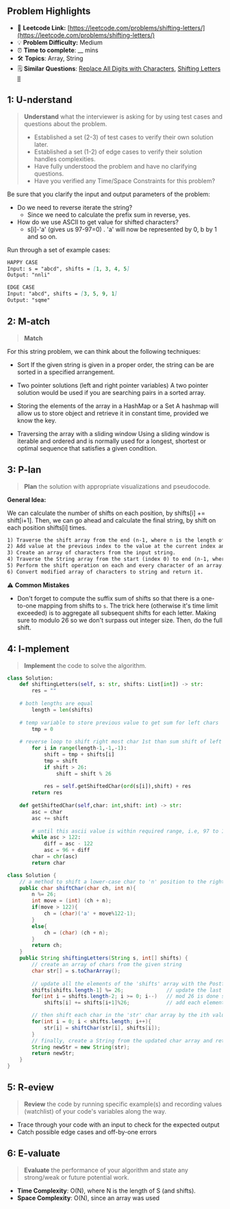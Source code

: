 ## Problem Highlights

* 🔗 **Leetcode Link:** [https://leetcode.com/problems/shifting-letters/](https://leetcode.com/problems/shifting-letters/)
* 💡 **Problem Difficulty:** Medium
* ⏰ **Time to complete**: __ mins
* 🛠️ **Topics**: Array, String
* 🗒️ **Similar Questions**: [Replace All Digits with Characters](https://leetcode.com/problems/replace-all-digits-with-characters/), [Shifting Letters II](https://leetcode.com/problems/shifting-letters-ii/)
    
## 1: U-nderstand
 
> **Understand** what the interviewer is asking for by using test cases and questions about the problem.
> 
> - Established a set (2-3) of test cases to verify their own solution later.
> - Established a set (1-2) of edge cases to verify their solution handles complexities.
> - Have fully understood the problem and have no clarifying questions.
> - Have you verified any Time/Space Constraints for this problem?

Be sure that you clarify the input and output parameters of the problem:

- Do we need to reverse iterate the string?
   - Since we need to calculate the prefix sum in reverse, yes. 
- How do we use ASCII to get value for shifted characters?
   - s[i]-'a' (gives us 97-97=0) . 'a' will now be represented by 0, b by 1 and so on.

Run through a set of example cases:

```markdown
HAPPY CASE
Input: s = "abcd", shifts = [1, 3, 4, 5]
Output: "nnli"

EDGE CASE
Input: "abcd", shifts = [3, 5, 9, 1]
Output: "sqme"
```   
    
## 2: M-atch

> **Match** 

For this string problem, we can think about the following techniques:

- Sort If the given string is given in a proper order, the string can be are sorted in a specified arrangement.

- Two pointer solutions (left and right pointer variables) A two pointer solution would be used if you are searching pairs in a sorted array.

- Storing the elements of the array in a HashMap or a Set A hashmap will allow us to store object and retrieve it in constant time, provided we know the key.

- Traversing the array with a sliding window Using a sliding window is iterable and ordered and is normally used for a longest, shortest or optimal sequence that satisfies a given condition.


## 3: P-lan

> **Plan** the solution with appropriate visualizations and pseudocode.

**General Idea:** 

We can calculate the number of shifts on each position, by shifts[i] += shift[i+1]. Then, we can go ahead and calculate the final string, by shift on each position shifts[i] times.

```markdown
1) Traverse the shift array from the end (n-1, where n is the length of an array) to start (index 0). 
2) Add value at the previous index to the value at the current index and take modulus by 26 (Total number of characters in English). This step is executed to find out the total number of shift operations to be performed on each character of the input string.
3) Create an array of characters from the input string.
4) Traverse the String array from the start (index 0) to end (n-1, where n is the length of an array). 
5) Perform the shift operation on each and every character of an array.
6) Convert modified array of characters to string and return it.
```

⚠️ **Common Mistakes**

* Don't forget to compute the suffix sum of shifts so that there is a one-to-one mapping from shifts to `s`. The trick here (otherwise it's time limit exceeded) is to aggregate all subsequent shifts for each letter. Making sure to modulo 26 so we don't surpass out integer size. Then, do the full shift.

## 4: I-mplement

> **Implement** the code to solve the algorithm.

```python
class Solution:
    def shiftingLetters(self, s: str, shifts: List[int]) -> str:
        res = ""
		
	# both lengths are equal
        length = len(shifts)
		
	# temp variable to store previous value to get sum for left chars
        tmp = 0
		
	# reverse loop to shift right most char 1st than sum shift of left chars one by one
        for i in range(length-1,-1,-1):
            shift = tmp + shifts[i]
            tmp = shift
            if shift > 26:
                shift = shift % 26
                
            res = self.getShiftedChar(ord(s[i]),shift) + res
        return res
    
    def getShiftedChar(self,char: int,shift: int) -> str: 
        asc = char
        asc += shift
		
        # until this ascii value is within required range, i.e, 97 to 122 
        while asc > 122:
            diff = asc - 122
            asc = 96 + diff
        char = chr(asc)
        return char
```
```java
class Solution {
    // a method to shift a lower-case char to 'n' position to the right
    public char shiftChar(char ch, int n){
        n %= 26;
        int move = (int) (ch + n);
        if(move > 122){
            ch = (char)('a' + move%122-1);
        }
        else{
            ch = (char) (ch + n);
        }
        return ch;
    }
    public String shiftingLetters(String s, int[] shifts) {
        // create an array of chars from the given string
        char str[] = s.toCharArray();
        
        // update all the elements of the 'shifts' array with the Postfix Sum of each index
        shifts[shifts.length-1] %= 26;              // update the last element by taking the mod by 26
        for(int i = shifts.length-2; i >= 0; i--)   // mod 26 is done so that sum doesn't exceed the max value of int
            shifts[i] += shifts[i+1]%26;            // add each element to the mod of 26 of its next element

        // then shift each char in the 'str' char array by the ith value of the 'shifts' array
        for(int i = 0; i < shifts.length; i++){
            str[i] = shiftChar(str[i], shifts[i]);
        }
        // finally, create a String from the updated char array and return it
        String newStr = new String(str);
        return newStr;
    }
}
```
    
## 5: R-eview

> **Review** the code by running specific example(s) and recording values (watchlist) of your code's variables along the way.

- Trace through your code with an input to check for the expected output
- Catch possible edge cases and off-by-one errors

## 6: E-valuate

> **Evaluate** the performance of your algorithm and state any strong/weak or future potential work.
    
* **Time Complexity**: O(N), where N is the length of S (and shifts).
* **Space Complexity**: O(N), since an array was used

